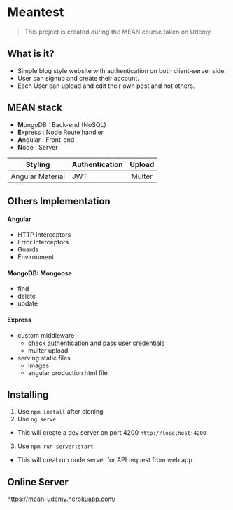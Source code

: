 # Meantest
> This project is created during the MEAN course taken on Udemy.

## What is it?
- Simple blog style website with authentication on both client-server side.
- User can signup and create their account.
- Each User can upload and edit their own post and not others.

## MEAN stack
- **M**ongoDB : Back-end (NoSQL)
- **E**xpress : Node Route handler
- **A**ngular : Front-end
- **N**ode : Server 

Styling         | Authentication| Upload        |
-------------   | ------------- |:-------------:| 
Angular Material| JWT           | Multer        |  
## Others Implementation
#### Angular
  - HTTP Interceptors
  - Error Interceptors
  - Guards
  - Environment
#### MongoDB: Mongoose
  - find
  - delete
  - update
#### Express
  - custom middleware
    - check authentication and pass user credentials
    - multer upload
  - serving static files
    - images
    - angular production html file
    
## Installing
1. Use `npm install` after cloning
2. Use `ng serve`
  - This will create a dev server on port 4200 `http://localhost:4200`
3. Use `npm run server:start`
  - This will creat run node server for API request from web app 
  
## Online Server
https://mean-udemy.herokuapp.com/

